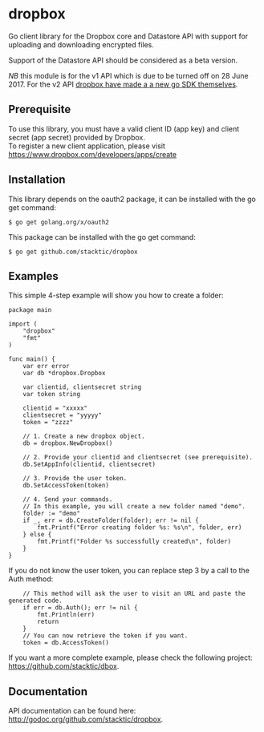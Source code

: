 dropbox
=======
Go client library for the Dropbox core and Datastore API with support for uploading and downloading encrypted files.

Support of the Datastore API should be considered as a beta version.

*NB* this module is for the v1 API which is due to be turned off on 28
June 2017.  For the v2 API [dropbox have made a a new go
SDK themselves](https://github.com/dropbox/dropbox-sdk-go-unofficial/).

Prerequisite
------------
To use this library, you must have a valid client ID (app key) and client secret (app secret) provided by Dropbox.<br>
To register a new client application, please visit https://www.dropbox.com/developers/apps/create

Installation
------------
This library depends on the oauth2 package, it can be installed with the go get command:

    $ go get golang.org/x/oauth2

This package can be installed with the go get command:

    $ go get github.com/stacktic/dropbox


Examples
--------
This simple 4-step example will show you how to create a folder:

    package main

    import (
        "dropbox"
        "fmt"
    )

    func main() {
        var err error
        var db *dropbox.Dropbox

        var clientid, clientsecret string
        var token string

        clientid = "xxxxx"
        clientsecret = "yyyyy"
        token = "zzzz"

        // 1. Create a new dropbox object.
        db = dropbox.NewDropbox()

        // 2. Provide your clientid and clientsecret (see prerequisite).
        db.SetAppInfo(clientid, clientsecret)

        // 3. Provide the user token.
        db.SetAccessToken(token)

        // 4. Send your commands.
        // In this example, you will create a new folder named "demo".
        folder := "demo"
        if _, err = db.CreateFolder(folder); err != nil {
            fmt.Printf("Error creating folder %s: %s\n", folder, err)
        } else {
            fmt.Printf("Folder %s successfully created\n", folder)
        }
    }

If you do not know the user token, you can replace step 3 by a call to the Auth method:

        // This method will ask the user to visit an URL and paste the generated code.
        if err = db.Auth(); err != nil {
            fmt.Println(err)
            return
        }
        // You can now retrieve the token if you want.
        token = db.AccessToken()

If you want a more complete example, please check the following project: https://github.com/stacktic/dbox.

Documentation
-------------

API documentation can be found here: http://godoc.org/github.com/stacktic/dropbox.
